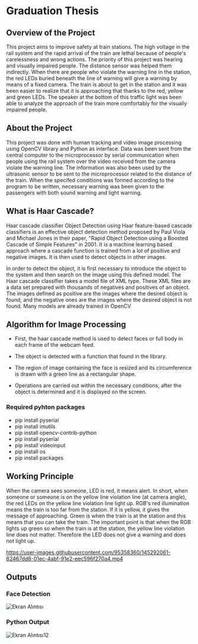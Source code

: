 # Graduation Thesis
## Overview of the Project
This project aims to improve safety at train stations. The high voltage in the rail
system and the rapid arrival of the train are lethal because of people's carelessness and
wrong actions. The priority of this project was hearing and visually impaired people.
The distance sensor was helped them indirectly. When there are people who violate
the warning line in the station, the red LEDs buried beneath the line of warning will
give a warning by means of a fixed camera. The train is about to get in the station and
it was been easier to realize that it is approaching that thanks to the red, yellow and
green LEDs. The speaker at the bottom of this traffic light was been able to analyze
the approach of the train more comfortably for the visually impaired people.
## About the Project 
This project was done with human tracking and video image processing using
OpenCV library and Python as interface. Data was been sent from the central computer
to the microprocessor by serial communication when people using the rail system
over the video received from the camera violate the warning line. The information
was also been used by the ultrasonic sensor to be sent to the microprocessor related to
the distance of the train. When the specifed conditions was formed according to the
program to be written, necessary warning was been given to the passengers with both
sound warning and light warning.

## What is Haar Cascade? 
Haar cascade classifier Object Detection using Haar feature-based cascade classifiers is an effective object detection method proposed by Paul Viola and Michael Jones in their paper, "Rapid Object Detection using a Boosted Cascade of Simple Features" in 2001. It is a machine learning based approach where a cascade function is trained from a lot of positive and negative images. It is then used to detect objects in other images.

In order to detect the object, it is first necessary to introduce the object to the system and then search on the image using this defined model. The Haar cascade classifier takes a model file of XML type. These XML files are a data set prepared with thousands of negatives and positives of an object. The images defined as positive are the images where the desired object is found, and the negative ones are the images where the desired object is not found. Many models are already trained in OpenCV

## Algorithm for Image Processing
* First, the haar cascade method is used to detect faces or full body in each frame of the webcam feed.

* The object is detected with a function that found in the library.

* The region of image containing the face is resized and its circumference is drawn with a green line as a rectangular shape.

* Operations are carried out within the necessary conditions, after the object is determined and it is displayed on the screen.

### Required pyhton packages
* pip install pyserial
* pip install imutils
* pip install opencv-contrib-python
* pip install pyserial
* pip install videoinput
* pip install os
* pip install packages
## Working Principle
When the camera sees someone, LED is red, it means alert. In short, when someone or someone is on the yellow line violation line (at camera angle), the red LEDs on the yellow line violation line light up. RGB's red illumination means the train is too far from the station. If it is yellow, it gives the message of approaching. Green is when the train is at the station and this means that you can take the train. The important point is that when the RGB lights up green so when the train is at the station, the yellow line violation line does not matter. Therefore the LED does not give a warning and does not light up.

https://user-images.githubusercontent.com/95358360/145292061-82467dd8-01ec-4abf-91e2-eec596f270a4.mp4

## Outputs

### Face Detection
![Ekran Alıntısı](https://user-images.githubusercontent.com/95358360/144767514-668be19b-7c76-4387-92f5-99cc4e7db60c.PNG)

### Python Output 
 ![Ekran Alıntısı12](https://user-images.githubusercontent.com/95358360/144767641-464f509a-7b19-4e85-bd48-253888eb75e5.png)
 


